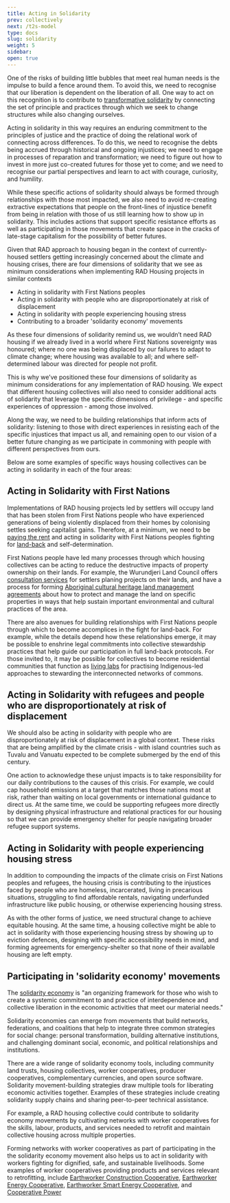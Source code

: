 ```yaml
---
title: Acting in Solidarity
prev: collectively
next: /t2s-model
type: docs
slug: solidarity
weight: 5
sidebar:
open: true
---
```

One of the risks of building little bubbles that meet real human needs is the impulse to build a fence around them. To avoid this, we need to recognise that our liberation is dependent on the liberation of all. One way to act on this recognition is to contribute to [transformative solidarity](https://commonslibrary.org/solidarity-the-past-present-and-future-of-a-world-changing-idea/) by connecting the set of principle and practices through which we seek to change structures while also changing ourselves.

Acting in solidarity in this way requires an enduring commitment to the principles of justice and the practice of doing the relational work of connecting across differences. To do this, we need to recognise the debts being accrued through historical and ongoing injustices; we need to engage in processes of reparation and transformation; we need to figure out how to invest in more just co-created futures for those yet to come; and we need to recognise our partial perspectives and learn to act with courage, curiosity, and humility. 

While these specific actions of solidarity should always be formed through relationships with those most impacted, we also need to avoid re-creating extractive expectations that people on the front-lines of injustice benefit from being in relation with those of us still learning how to show up in solidarity. This includes actions that support specific resistance efforts as well as participating in those movements that create space in the cracks of late-stage capitalism for the possibility of better futures. 

Given that RAD approach to housing began in the context of currently-housed settlers getting increasingly concerned about the climate and housing crises, there are four dimensions of solidarity that we see as minimum considerations when implementing RAD Housing projects in similar contexts

 * Acting in solidarity with First Nations peoples
 * Acting in solidarity with people who are disproportionately at risk of displacement
 * Acting in solidarity with people experiencing housing stress
 * Contributing to a broader 'solidarity economy' movements  

As these four dimensions of solidarity remind us, we wouldn’t need RAD housing if we already lived in a world where First Nations sovereignty was honoured; where no one was being displaced by our failures to adapt to climate change; where housing was available to all; and where self-determined labour was directed for people not profit. 

This is why we’ve positioned these four dimensions of solidarity as minimum considerations for any implementation of RAD housing. We expect that different housing collectives will also need to consider additional acts of solidarity that leverage the specific dimensions of privilege - and specific experiences of oppression - among those involved. 

Along the way, we need to be building relationships that inform acts of solidarity: listening to those with direct experiences in resisting each of the specific injustices that impact us all, and remaining open to our vision of a better future changing as we participate in commoning with people with different perspectives from ours. 

Below are some examples of specific ways housing collectives can be acting in solidarity in each of the four areas:

## Acting in Solidarity with First Nations 
Implementations of RAD housing projects led by settlers will occupy land that has been stolen from First Nations people who have experienced generations of being violently displaced from their homes by colonising settles seeking capitalist gains. Therefore, at a minimum, we need to be [paying the rent](https://paytherent.net.au/) and acting in solidarity with First Nations peoples fighting for [land-back](https://www.commonground.org.au/article/land-back) and self-determination. 

First Nations people have led many processes through which housing collectives can be acting to reduce the destructive impacts of property ownership on their lands. For example, the Wurundjeri Land Council offers [consultation services](https://www.wurundjeri.com.au/services/cultural-consultations/) for settlers planing projects on their lands, and have a process for forming [Aboriginal cultural heritage land management agreements](https://www.firstpeoplesrelations.vic.gov.au/aboriginal-cultural-heritage-land-management-agreements) about how to protect and manage the land on specific properties in ways that help sustain important environmental and cultural practices of the area.  

There are also avenues for building relationships with First Nations people through which to become accomplices in the fight for land-back. For example, while the details depend how these relationships emerge, it may be possible to enshrine legal commitments into collective stewardship practices that help guide our participation in full land-back protocols. For those invited to, it may be possible for collectives to become residential communities that function as [living labs](https://blogs.deakin.edu.au/nikeriinstitute/the-indigenous-knowledges-systems-lab/) for practising Indigenous-led approaches to stewarding the interconnected networks of commons.

## Acting in Solidarity with refugees and people who are disproportionately at risk of displacement
We should also be acting in solidarity with people who are disproportionately at risk of displacement in a global context. These risks that are being amplified by the climate crisis - with island countries such as Tuvalu and Vanuatu expected to be complete submerged by the end of this century.

One action to acknowledge these unjust impacts is to take responsibility for our daily contributions to the causes of this crisis. For example, we could cap household emissions at a target that matches those nations most at risk, rather than waiting on local governments or international guidance to direct us. At the same time, we could be supporting refugees more directly by designing physical infrastructure and relational practices for our housing so that we can provide emergency shelter for people navigating broader refugee support systems. 

## Acting in Solidarity with people experiencing housing stress
In addition to compounding the impacts of the climate crisis on First Nations peoples and refugees, the housing crisis is contributing to the injustices faced by people who are homeless, incarcerated, living in precarious situations, struggling to find affordable rentals, navigating underfunded infrastructure like public housing,  or otherwise experiencing housing stress. 

As with the other forms of justice, we need structural change to achieve equitable housing. At the same time, a housing collective might be able to act in solidarity with those experiencing housing stress by showing up to eviction defences, designing with specific accessibility needs in mind, and forming agreements for emergency-shelter so that none of their available housing are left empty. 
 
## Participating in 'solidarity economy' movements
The [solidarity economy](https://solidarityeconomyprinciples.org/what-do-we-mean-by-solidarity-economy/) is "an organizing framework for those who wish to create a systemic commitment to and practice of interdependence and collective liberation in the economic activities that meet our material needs."

Solidarity economies can emerge from movements that build networks, federations, and coalitions that help to integrate three common strategies for social change: personal transformation, building alternative institutions, and challenging dominant  social, economic, and political relationships and institutions.

There are a wide range of solidarity economy tools, including community land trusts, housing collectives, worker cooperatives, producer cooperatives, complementary currencies, and open source software. Solidarity movement-building strategies draw multiple tools for liberating economic activities together. Examples of these strategies include creating solidarity supply chains and sharing peer-to-peer technical assistance.

For example, a RAD housing collective could contribute to solidarity economy movements by cultivating networks with worker cooperatives for the skills, labour, products, and services needed to retrofit and maintain collective housing across multiple properties. 

Forming networks with worker cooperatives as part of participating in the the solidarity economy movement also helps us to act in solidarity with workers fighting for dignified, safe, and sustainable livelihoods. Some examples of worker cooperatives providing products and services relevant to retrofitting, include [Earthworker Construction Cooperative](https://www.ecccoop.au/), [Earthworker Energy Cooperative](https://earthworkerenergy.coop/), [Earthworker Smart Energy Cooperative](https://smartenergycooperative.com.au/),  and [Cooperative Power](https://www.cooperativepower.org.au/)

